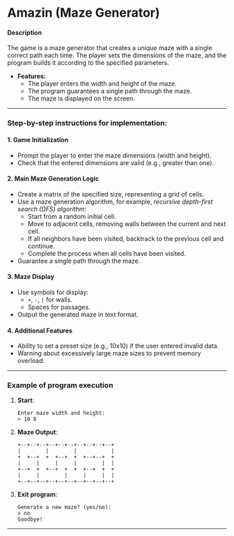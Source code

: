 # **Amazin** (Maze Generator)

#### Description
The game is a maze generator that creates a unique maze with a single correct path each time. The player sets the dimensions of the maze, and the program builds it according to the specified parameters.

- **Features:**
  - The player enters the width and height of the maze.
  - The program guarantees a single path through the maze.
  - The maze is displayed on the screen.

---

### Step-by-step instructions for implementation:

#### 1. **Game Initialization**
   - Prompt the player to enter the maze dimensions (width and height).
   - Check that the entered dimensions are valid (e.g., greater than one).

#### 2. **Main Maze Generation Logic**
   - Create a matrix of the specified size, representing a grid of cells.
   - Use a maze generation algorithm, for example, *recursive depth-first search (DFS) algorithm*:
     - Start from a random initial cell.
     - Move to adjacent cells, removing walls between the current and next cell.
     - If all neighbors have been visited, backtrack to the previous cell and continue.
     - Complete the process when all cells have been visited.
   - Guarantee a single path through the maze.

#### 3. **Maze Display**
   - Use symbols for display:
     - `+`, `-`, `|` for walls.
     - Spaces for passages.
   - Output the generated maze in text format.

#### 4. **Additional Features**
   - Ability to set a preset size (e.g., 10x10) if the user entered invalid data.
   - Warning about excessively large maze sizes to prevent memory overload.

---

### Example of program execution

1. **Start**:
   ```
   Enter maze width and height:
   > 10 8
   ```

2. **Maze Output**:
   ```
   +--+--+--+--+--+--+--+--+--+--+
   |        |        |           |
   +  +--+  +  +--+  +  +--+--+  +
   |     |     |     |        |  |
   +--+  +  +--+  +  +  +--+  +  +
   |     |        |     |     |  |
   +--+--+--+--+--+--+--+--+--+--+
   ```

3. **Exit program**:
   ```
   Generate a new maze? (yes/no):
   > no
   Goodbye!
   ```

---